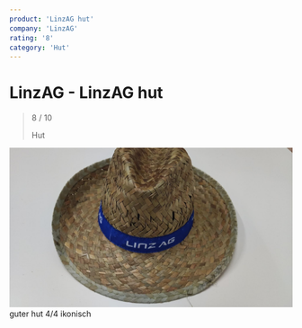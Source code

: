 ```yaml
---
product: 'LinzAG hut'
company: 'LinzAG'
rating: '8'
category: 'Hut'
---
```


# LinzAG - LinzAG hut
>
> 8 / 10
>
> Hut

![LinzAG hut](assets\linzag-linzag-hut-b593432a-9df7-4574-8fea-c452d2463a9e.jpg)
guter hut 4/4 ikonisch

